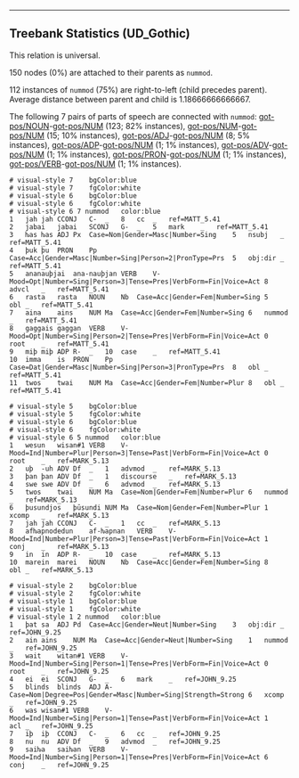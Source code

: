

--------------------------------------------------------------------------------

## Treebank Statistics (UD_Gothic)

This relation is universal.

150 nodes (0%) are attached to their parents as `nummod`.

112 instances of `nummod` (75%) are right-to-left (child precedes parent).
Average distance between parent and child is 1.18666666666667.

The following 7 pairs of parts of speech are connected with `nummod`: [got-pos/NOUN]()-[got-pos/NUM]() (123; 82% instances), [got-pos/NUM]()-[got-pos/NUM]() (15; 10% instances), [got-pos/ADJ]()-[got-pos/NUM]() (8; 5% instances), [got-pos/ADP]()-[got-pos/NUM]() (1; 1% instances), [got-pos/ADV]()-[got-pos/NUM]() (1; 1% instances), [got-pos/PRON]()-[got-pos/NUM]() (1; 1% instances), [got-pos/VERB]()-[got-pos/NUM]() (1; 1% instances).


~~~ conllu
# visual-style 7	bgColor:blue
# visual-style 7	fgColor:white
# visual-style 6	bgColor:blue
# visual-style 6	fgColor:white
# visual-style 6 7 nummod	color:blue
1	jah	jah	CCONJ	C-	_	8	cc	_	ref=MATT_5.41
2	jabai	jabai	SCONJ	G-	_	5	mark	_	ref=MATT_5.41
3	ƕas	ƕas	ADJ	Px	Case=Nom|Gender=Masc|Number=Sing	5	nsubj	_	ref=MATT_5.41
4	þuk	þu	PRON	Pp	Case=Acc|Gender=Masc|Number=Sing|Person=2|PronType=Prs	5	obj:dir	_	ref=MATT_5.41
5	ananauþjai	ana-nauþjan	VERB	V-	Mood=Opt|Number=Sing|Person=3|Tense=Pres|VerbForm=Fin|Voice=Act	8	advcl	_	ref=MATT_5.41
6	rasta	rasta	NOUN	Nb	Case=Acc|Gender=Fem|Number=Sing	5	obl	_	ref=MATT_5.41
7	aina	ains	NUM	Ma	Case=Acc|Gender=Fem|Number=Sing	6	nummod	_	ref=MATT_5.41
8	gaggais	gaggan	VERB	V-	Mood=Opt|Number=Sing|Person=2|Tense=Pres|VerbForm=Fin|Voice=Act	0	root	_	ref=MATT_5.41
9	miþ	miþ	ADP	R-	_	10	case	_	ref=MATT_5.41
10	imma	is	PRON	Pp	Case=Dat|Gender=Masc|Number=Sing|Person=3|PronType=Prs	8	obl	_	ref=MATT_5.41
11	twos	twai	NUM	Ma	Case=Acc|Gender=Fem|Number=Plur	8	obl	_	ref=MATT_5.41

~~~


~~~ conllu
# visual-style 5	bgColor:blue
# visual-style 5	fgColor:white
# visual-style 6	bgColor:blue
# visual-style 6	fgColor:white
# visual-style 6 5 nummod	color:blue
1	wesun	wisan#1	VERB	V-	Mood=Ind|Number=Plur|Person=3|Tense=Past|VerbForm=Fin|Voice=Act	0	root	_	ref=MARK_5.13
2	uþ	-uh	ADV	Df	_	1	advmod	_	ref=MARK_5.13
3	þan	þan	ADV	Df	_	1	discourse	_	ref=MARK_5.13
4	swe	swe	ADV	Df	_	6	advmod	_	ref=MARK_5.13
5	twos	twai	NUM	Ma	Case=Nom|Gender=Fem|Number=Plur	6	nummod	_	ref=MARK_5.13
6	þusundjos	þūsundi	NUM	Ma	Case=Nom|Gender=Fem|Number=Plur	1	xcomp	_	ref=MARK_5.13
7	jah	jah	CCONJ	C-	_	1	cc	_	ref=MARK_5.13
8	afƕapnodedun	af-ƕapnan	VERB	V-	Mood=Ind|Number=Plur|Person=3|Tense=Past|VerbForm=Fin|Voice=Act	1	conj	_	ref=MARK_5.13
9	in	in	ADP	R-	_	10	case	_	ref=MARK_5.13
10	marein	marei	NOUN	Nb	Case=Acc|Gender=Fem|Number=Sing	8	obl	_	ref=MARK_5.13

~~~


~~~ conllu
# visual-style 2	bgColor:blue
# visual-style 2	fgColor:white
# visual-style 1	bgColor:blue
# visual-style 1	fgColor:white
# visual-style 1 2 nummod	color:blue
1	þat	sa	ADJ	Pd	Case=Acc|Gender=Neut|Number=Sing	3	obj:dir	_	ref=JOHN_9.25
2	ain	ains	NUM	Ma	Case=Acc|Gender=Neut|Number=Sing	1	nummod	_	ref=JOHN_9.25
3	wait	witan#1	VERB	V-	Mood=Ind|Number=Sing|Person=1|Tense=Pres|VerbForm=Fin|Voice=Act	0	root	_	ref=JOHN_9.25
4	ei	ei	SCONJ	G-	_	6	mark	_	ref=JOHN_9.25
5	blinds	blinds	ADJ	A-	Case=Nom|Degree=Pos|Gender=Masc|Number=Sing|Strength=Strong	6	xcomp	_	ref=JOHN_9.25
6	was	wisan#1	VERB	V-	Mood=Ind|Number=Sing|Person=1|Tense=Past|VerbForm=Fin|Voice=Act	1	acl	_	ref=JOHN_9.25
7	iþ	iþ	CCONJ	C-	_	6	cc	_	ref=JOHN_9.25
8	nu	nu	ADV	Df	_	9	advmod	_	ref=JOHN_9.25
9	saiƕa	saiƕan	VERB	V-	Mood=Ind|Number=Sing|Person=1|Tense=Pres|VerbForm=Fin|Voice=Act	6	conj	_	ref=JOHN_9.25

~~~


